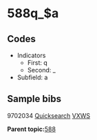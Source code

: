 # 588q\_$a

## Codes

-   Indicators
    -   First: q
    -   Second: \_
-   Subfield: a

## Sample bibs

9702034 [Quicksearch](https://search.library.yale.edu/catalog/9702034) [VXWS](http://prodorbis.library.yale.edu:7014/vxws/GetHoldingsService?bibId=9702034)

**Parent topic:**[588](../../tags/588/588.md)

